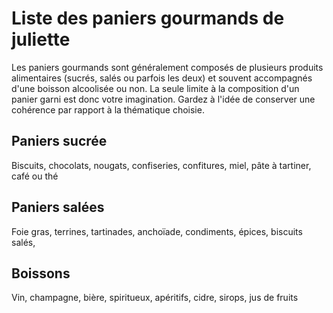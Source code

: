 # Liste des paniers gourmands de juliette 
Les paniers gourmands sont généralement composés de plusieurs produits alimentaires (sucrés, salés ou parfois les deux) et souvent accompagnés d'une boisson alcoolisée ou non. La seule limite à la composition d'un panier garni est donc votre imagination. Gardez à l'idée de conserver une cohérence par rapport à la thématique choisie.
## Paniers sucrée
Biscuits, 
chocolats, 
nougats, 
confiseries, 
confitures, 
miel, 
pâte à tartiner, 
café ou thé

## Paniers salées
 Foie gras, 
 terrines, 
 tartinades, 
 anchoïade, 
 condiments, 
 épices, 
 biscuits salés,

## Boissons
Vin,
champagne,
bière,
spiritueux, 
apéritifs, 
cidre, 
sirops, 
jus de fruits

